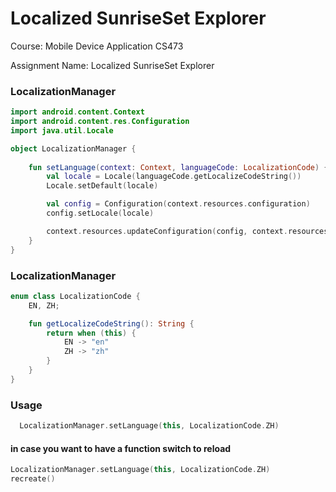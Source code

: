 # Localized SunriseSet Explorer

Course: Mobile Device Application CS473

Assignment Name: Localized SunriseSet Explorer

### LocalizationManager

```kotlin
import android.content.Context
import android.content.res.Configuration
import java.util.Locale

object LocalizationManager {
    
    fun setLanguage(context: Context, languageCode: LocalizationCode) {
        val locale = Locale(languageCode.getLocalizeCodeString())
        Locale.setDefault(locale)

        val config = Configuration(context.resources.configuration)
        config.setLocale(locale)

        context.resources.updateConfiguration(config, context.resources.displayMetrics)
    }
}
```

### LocalizationManager

```kotlin
enum class LocalizationCode {
    EN, ZH;

    fun getLocalizeCodeString(): String {
        return when (this) {
            EN -> "en"
            ZH -> "zh"
        }
    }
}
```

### Usage

```kotlin
  LocalizationManager.setLanguage(this, LocalizationCode.ZH)
```

#### in case you want to have a function switch to reload

```kotlin
LocalizationManager.setLanguage(this, LocalizationCode.ZH)
recreate()
```

